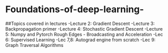 # Foundations-of-deep-learning-
##Topics covered in lectures
-Lecture 2: Gradient Descent
-Lecture 3: Backpropagation primer
-Lecture 4: Stochastic Gradient Descent
-Lecture 5: Numpy and Pytorch Rough Edges - Broadcasting and Acceleration
-Lec 6: Supervised Learning
-Lec 7,8: Autograd engine from scratch
-Lec 9: Graph Traversal Algorithms
